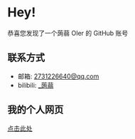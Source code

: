 # Hey!
恭喜您发现了一个蒟蒻 OIer 的 GitHub 账号

## 联系方式
- 邮箱: [2731226640@qq.com](mailto:2731226640@qq.com)
- bilibili: [_蒟蒻](https://space.bilibili.com/535166415)

## 我的个人网页

[点击此处](https://earthmessenger.github.io)
